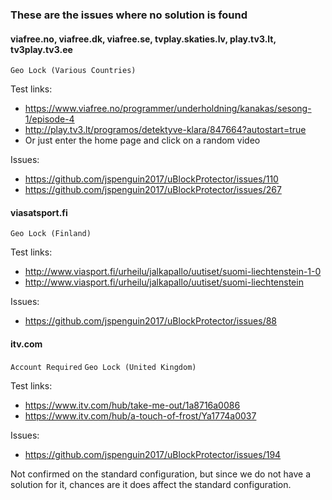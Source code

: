 ### These are the issues where no solution is found

#### viafree.no, viafree.dk, viafree.se, tvplay.skaties.lv, play.tv3.lt, tv3play.tv3.ee

`Geo Lock (Various Countries)`

Test links: 
* https://www.viafree.no/programmer/underholdning/kanakas/sesong-1/episode-4
* http://play.tv3.lt/programos/detektyve-klara/847664?autostart=true
* Or just enter the home page and click on a random video

Issues: 
* https://github.com/jspenguin2017/uBlockProtector/issues/110
* https://github.com/jspenguin2017/uBlockProtector/issues/267

#### viasatsport.fi

`Geo Lock (Finland)`

Test links: 
* http://www.viasport.fi/urheilu/jalkapallo/uutiset/suomi-liechtenstein-1-0
* http://www.viasport.fi/urheilu/jalkapallo/uutiset/suomi-liechtenstein

Issues: 
* https://github.com/jspenguin2017/uBlockProtector/issues/88

#### itv.com

`Account Required` `Geo Lock (United Kingdom)`

Test links: 
* https://www.itv.com/hub/take-me-out/1a8716a0086
* https://www.itv.com/hub/a-touch-of-frost/Ya1774a0037

Issues: 
* https://github.com/jspenguin2017/uBlockProtector/issues/194

Not confirmed on the standard configuration, but since we do not have a solution for it, 
chances are it does affect the standard configuration. 

